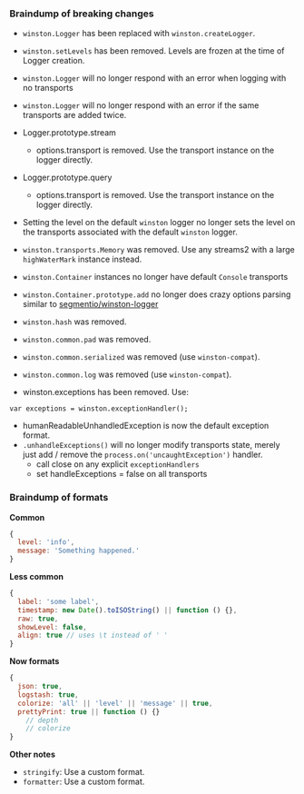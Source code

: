 
### Braindump of breaking changes

- `winston.Logger` has been replaced with `winston.createLogger`.
- `winston.setLevels` has been removed. Levels are frozen at the time of Logger creation.
- `winston.Logger` will no longer respond with an error when logging with no transports
- `winston.Logger` will no longer respond with an error if the same transports are added twice.
- Logger.prototype.stream
  - options.transport is removed. Use the transport instance on the logger directly.
- Logger.prototype.query
  - options.transport is removed. Use the transport instance on the logger directly.
- Setting the level on the default `winston` logger no longer sets the level on the transports associated with the default `winston` logger.
- `winston.transports.Memory` was removed. Use any streams2 with a large `highWaterMark` instance instead.


- `winston.Container` instances no longer have default `Console` transports
- `winston.Container.prototype.add` no longer does crazy options parsing similar to [segmentio/winston-logger](https://github.com/segmentio/winston-logger/blob/master/lib/index.js#L20-L43)


- `winston.hash` was removed.
- `winston.common.pad` was removed.
- `winston.common.serialized` was removed (use `winston-compat`).
- `winston.common.log` was removed (use `winston-compat`).


- winston.exceptions has been removed. Use:
```
var exceptions = winston.exceptionHandler();
```
- humanReadableUnhandledException is now the default exception format.
- `.unhandleExceptions()` will no longer modify transports state, merely just add / remove the `process.on('uncaughtException')` handler.
  - call close on any explicit `exceptionHandlers`
  - set handleExceptions = false on all transports

### Braindump of formats

**Common**
``` js
{
  level: 'info',
  message: 'Something happened.'
}
```

**Less common**
``` js
{
  label: 'some label',
  timestamp: new Date().toISOString() || function () {},
  raw: true,
  showLevel: false,
  align: true // uses \t instead of ' '
}
```

**Now formats**
``` js
{
  json: true,
  logstash: true,
  colorize: 'all' || 'level' || 'message' || true,
  prettyPrint: true || function () {}
    // depth
    // colorize
}
```

**Other notes**
- `stringify`: Use a custom format.
- `formatter`: Use a custom format.
